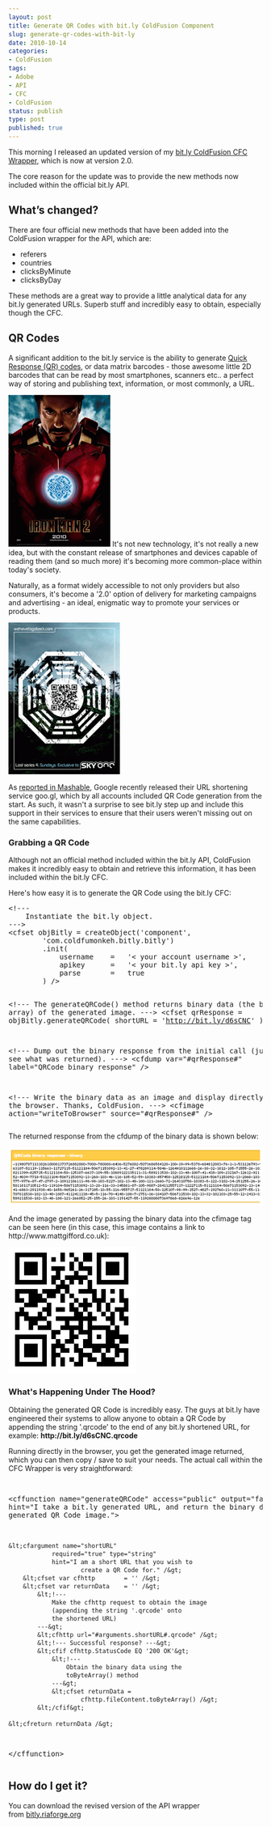 ```yaml
---
layout: post
title: Generate QR Codes with bit.ly ColdFusion Component
slug: generate-qr-codes-with-bit-ly
date: 2010-10-14
categories:
- ColdFusion
tags:
- Adobe
- API
- CFC
- ColdFusion
status: publish
type: post
published: true
---
```

<p>This morning I released an updated version of my <a title="View the original post" href="http://www.mattgifford.co.uk/bitly-coldfusion-api/" target="_self">bit.ly ColdFusion CFC Wrapper</a>, which is now at version 2.0.</p>
<p>The core reason for the update was to provide the new methods now included within the official bit.ly API.</p>
<h2>What’s changed?</h2>
<p>There are four official new methods that have been added into the ColdFusion wrapper for the API, which are:</p>
<ul>
<li>referers</li>
<li>countries</li>
<li>clicksByMinute</li>
<li>clicksByDay</li>
</ul>
<p>These methods are a great way to provide a little analytical data for any bit.ly generated URLs. Superb stuff and incredibly easy to obtain, especially though the CFC.</p>
<h2>QR Codes</h2>
<p>A significant addition to the bit.ly service is the ability to generate <a title="Find out more about QR Codes on Wikipedia" href="http://en.wikipedia.org/wiki/QR_Code" target="_blank">Quick Response (QR) codes</a>, or data matrix barcodes - those awesome little 2D barcodes that can be read by most smartphones, scanners etc.. a perfect way of storing and publishing text, information, or most commonly, a URL.</p>
<p><a href="/assets/uploads/2010/10/IronManQRCode.gif"><img title="Iron Man QR Code" src="/assets/uploads/2010/10/IronManQRCode-202x300.gif" alt="Iron Man QR Code" /></a> It's not new technology, it's not really a new idea, but with the constant release of smartphones and devices capable of reading them (and so much more) it's becoming more common-place within today's society.</p>
<p>Naturally, as a format widely accessible to not only providers but also consumers, it's become a '2.0' option of delivery for marketing campaigns and advertising - an ideal, enigmatic way to promote your services or products.</p>
<p><a href="/assets/uploads/2010/10/LostQRCode.gif"><img title="Lost QR Code" src="/assets/uploads/2010/10/LostQRCode-221x300.gif" alt="Lost QR Code" /></a></p>
<p>As <a title="View the original post on Mashable.com" href="http://mashable.com/2010/09/30/goo-gl-url-shortener/" target="_blank">reported in Mashable</a>, Google recently released their URL shortening service goo.gl, which by all accounts included QR Code generation from the start. As such, it wasn't a surprise to see bit.ly step up and include this support in their services to ensure that their users weren't missing out on the same capabilities.</p>
<h3>Grabbing a QR Code</h3>
<p>Although not an official method included within the bit.ly API, ColdFusion makes it incredibly easy to obtain and retrieve this information, it has been included within the bit.ly CFC.</p>
<p>Here's how easy it is to generate the QR Code using the bit.ly CFC:</p>
<pre name="code" class="xml">
&lt;!---
	Instantiate the bit.ly object.
---&gt;
&lt;cfset objBitly = createObject('component',
		'com.coldfumonkeh.bitly.bitly')
		.init(
			username	=	'&lt; your account username &gt;',
			apikey		=	'&lt; your bit.ly api key &gt;',
			parse		=	true
		) /&gt;


&lt;!---
	The generateQRCode() method returns binary data
	(the byte array) of the generated image.
---&gt;
&lt;cfset qrResponse = objBitly.generateQRCode(
						shortURL	= 'http://bit.ly/d6sCNC'
					) /&gt;

&lt;!---
	Dump out the binary response from the
	initial call (just to see what was returned).
---&gt;
&lt;cfdump var="#qrResponse#"
		label="QRCode binary response" /&gt;

&lt;!---
	Write the binary data as an image and display
	directly into the browser. Thanks, ColdFusion.
---&gt;
&lt;cfimage action="writeToBrowser"
		 source="#qrResponse#" /&gt;
</pre>
<p>The returned response from the cfdump of the binary data is shown below:</p>
<p><img src="/assets/uploads/2010/10/QRCode_BinaryDump.gif" alt="QR Code Binary Dump" title="QR Code Binary Dump" /></p>
<p>And the image generated by passing the binary data into the cfimage tag can be seen here (in this case, this image contains a link to http://www.mattgifford.co.uk):</p>
<p><img src="/assets/uploads/2010/10/mattgiffordQRCode.gif" alt="mattgifford.co.uk QR Code" title="mattgifford.co.uk QR Code" /></p>
<h3>What's Happening Under The Hood?</h3>
<p>Obtaining the generated QR Code is incredibly easy. The guys at bit.ly have engineered their systems to allow anyone to obtain a QR Code by appending the string '.qrcode' to the end of any bit.ly shortened URL, for example: <strong>http://bit.ly/d6sCNC.qrcode</strong></p>
<p>Running directly in the browser, you get the generated image returned, which you can then copy / save to suit your needs. The actual call within the CFC Wrapper is very straightforward:</p>
<pre name="code" class="xml">

&lt;cffunction name="generateQRCode"
			access="public"
			output="false"
			hint="I take a bit.ly generated URL, and return the
			binary data of the generated QR Code image."&gt;

	&lt;cfargument name="shortURL"
				required="true" type="string"
				hint="I am a short URL that you wish to
						create a QR Code for." /&gt;
		&lt;cfset var cfhttp 		= '' /&gt;
		&lt;cfset var returnData 	= '' /&gt;
			&lt;!---
				Make the cfhttp request to obtain the image
				(appending the string '.qrcode' onto
				the shortened URL)
			---&gt;
			&lt;cfhttp url="#arguments.shortURL#.qrcode" /&gt;
			&lt;!--- Successful response? ---&gt;
			&lt;cfif cfhttp.StatusCode EQ '200 OK'&gt;
				&lt;!---
					Obtain the binary data using the
					toByteArray() method
				---&gt;
				&lt;cfset returnData =
						cfhttp.fileContent.toByteArray() /&gt;
			&lt;/cfif&gt;

	&lt;cfreturn returnData /&gt;

&lt;/cffunction&gt;
</pre>
<h2>How do I get it?</h2>
<p>You can download the revised version of the API wrapper from <a title="Download bit.ly ColdFusion CFC API Wrapper from riaforge.org" href="http://bitly.riaforge.org/" target="_blank">bitly.riaforge.org</a></p>
